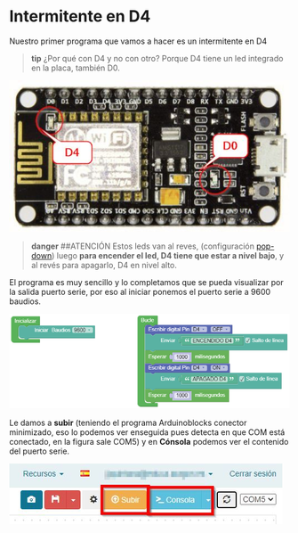 # Intermitente en D4

Nuestro primer programa que vamos a hacer es un intermitente en D4

>**tip**
>¿Por qué con D4 y no con otro?
> Porque D4 tiene un led integrado en la placa,  también D0.

![](/assets/led.jpg)

>**danger**
>##ATENCIÓN
>Estos leds van al reves, (configuración [pop-down](https://catedu.github.io/programa-arduino-mediante-codigo/resistencias_pullup_y_pulldown.html)) luego **para encender el led, D4 tiene que estar a nivel bajo**, y al revés para apagarlo, D4 en nivel alto.

El programa es muy sencillo y lo completamos que se pueda visualizar por la salida puerto serie, por eso al iniciar ponemos el puerto serie a 9600 baudios.

![](/assets/led2.png)

Le damos a **subir** (teniendo el programa Arduinoblocks conector minimizado, eso lo podemos ver enseguida pues detecta en que COM está conectado, en la figura sale COM5) y en **Cónsola** podemos ver el contenido del puerto serie.

![](/assets/arduinobloks6.jpg)
